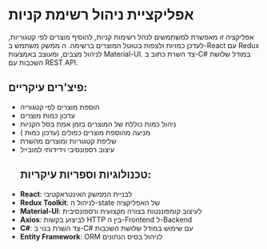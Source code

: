 # אפליקציית ניהול רשימת קניות

אפליקציה זו מאפשרת למשתמשים לנהל רשימות קניות, 
להוסיף מוצרים לפי קטגוריות, לעדכן כמויות ולצפות בטוטל המוצרים ברשימה. ה
ממשק משתמש ב-React עם Redux לניהול מצבים, 
ומעוצב באמצעות Material-UI. 
צד השרת כתוב ב-C# במודל שלושת השכבות עם REST API.

## פיצ'רים עיקריים:
- הוספת מוצרים לפי קטגוריה
- עדכון כמות מוצרים
- ניהול כמות כוללת של המוצרים בזמן אמת בסל הקניות
- מניעה מהוספת מוצרים כפולים (עדכון כמות )
- שליפת קטגוריות ומוצרים מהשרת
- עיצוב רספונסיבי וידידותי למובייל
  ## טכנולוגיות וספריות עיקריות:
- **React**: לבניית הממשק האינטראקטיבי
- **Redux Toolkit**: לניהול ה-state של האפליקציה
- **Material-UI**: לעיצוב קומפוננטות בצורה מקצועית ורספונסיבית
- **Axios**: לביצוע בקשות HTTP בין ה-Frontend ל-Backend
- **C#**: צד השרת בנוי ב-C# עם שימוש במודל שלושת השכבות
- **Entity Framework**: ORM לניהול בסיס הנתונים

  
